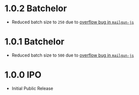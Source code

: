 # 1.0.2 Batchelor

- Reduced batch size to `250` due to [overflow bug in `mailgun-js`][1]

# 1.0.1 Batchelor

- Reduced batch size to `500` due to [overflow bug in `mailgun-js`][1]

# 1.0.0 IPO

- Initial Public Release

[1]: https://github.com/1lobby/mailgun-js/issues/90
